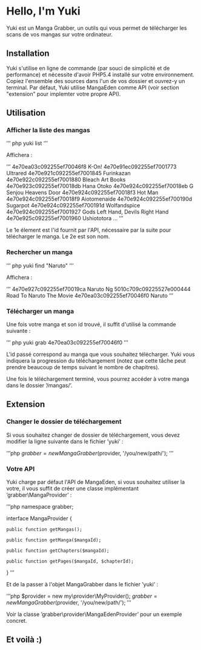 # Hello, I'm Yuki

Yuki est un Manga Grabber, un outils qui vous permet de télécharger les scans de vos mangas sur votre ordinateur.


## Installation

Yuki s'utilise en ligne de commande (par souci de simplicité et de performance) et nécessite d'avoir PHP5.4 installé sur votre environnement.
Copiez l'ensemble des sources dans l'un de vos dossier et ouvrez-y un terminal.
Par défaut, Yuki utilise MangaEden comme API (voir section "extension" pour implemter votre propre API).


## Utilisation

### Afficher la liste des mangas

’’’
php yuki list
‘’’

Affichera :

’’’
4e70ea03c092255ef70046f8	K-On!
4e70e91ec092255ef7001773	Ultrared
4e70e921c092255ef7001845	Furinkazan
4e70e922c092255ef7001880	Bleach Art Books
4e70e923c092255ef70018db	Hana Otoko
4e70e924c092255ef70018eb	G Senjou Heavens Door
4e70e924c092255ef70018f3	Hot Man
4e70e924c092255ef70018f9	Aiotomenaide
4e70e924c092255ef700190d	Sugarpot
4e70e924c092255ef700191d	Wolfandspice
4e70e924c092255ef7001927	Gods Left Hand, Devils Right Hand
4e70e925c092255ef7001960	Ushiototora
...
’’’

Le 1e élement est l'id fournit par l'API, nécessaire par la suite pour télécharger le manga.
Le 2e est son nom.

### Rechercher un manga

’’’
php yuki find "Naruto"
‘’’

Affichera :

’’’
4e70e927c092255ef70019ca	Naruto Ng
5010c709c09225527e000444	Road To Naruto The Movie
4e70ea03c092255ef70046f0	Naruto
’’’

### Télécharger un manga

Une fois votre manga et son id trouvé, il suffit d'utilisé la commande suivante :

’’’
php yuki grab 4e70ea03c092255ef70046f0
’’’

L'id passé correspond au manga que vous souhaitez télécharger.
Yuki vous indiquera la progression du téléchargement (notez que cette tâche peut prendre beaucoup de temps suivant le nombre de chapitres).

Une fois le téléchargement terminé, vous pourrez accéder à votre manga dans le dossier ’/mangas/’.


## Extension

### Changer le dossier de téléchargement

Si vous souhaitez changer de dossier de téléchargement, vous devez modifier la ligne suivante dans le fichier ’yuki’ :

’’’php
$grabber = new MangaGrabber($provider, '/you/new/path/');
’’’

### Votre API

Yuki charge par défaut l'API de MangaEden, si vous souhaitez utiliser la votre, il vous suffit de créer une classe implémentant ’grabber\MangaProvider’ :

’’’php
namespace grabber;

interface MangaProvider
{

	public function getMangas();

	public function getManga($mangaId);

	public function getChapters($mangaId);

	public function getPages($mangaId, $chapterId);

}
’’’

Et de la passer à l'objet MangaGrabber dans le fichier ’yuki’ :

’’’php
$provider = new my\provider\MyProvider();
$grabber = new MangaGrabber($provider, '/you/new/path/');
’’’

Voir la classe ’grabber\provider\MangaEdenProvider’ pour un exemple concret.

## Et voilà :)